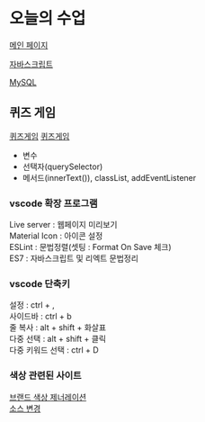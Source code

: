 # 오늘의 수업
[메인 페이지](https://hyunminkim93.github.io/class2024/)   

[자바스크립트](https://hyunminkim93.github.io/class2024/javascript/index.html)  

[MySQL](https://hyunminkim93.github.io/class2024/mysql/index.html)  

## 퀴즈 게임
[퀴즈게임](https://hyunminkim93.github.io/class2024/quiz/index.html)
[퀴즈게임](https://hyunminkim93.github.io/class2024/quiz/quiz01.html)   
- 변수   
- 선택자(querySelector)   
- 메서드(innerText()), classList, addEventListener   
   
   
### vscode 확장 프로그램   
Live server : 웹페이지 미리보기   
Material Icon : 아이콘 설정   
ESLint : 문법정렬(셋팅 : Format On Save 체크)   
ES7 : 자바스크립트 및 리엑트 문법정리     

### vscode 단축키   
설정 : ctrl + ,   
사이드바 : ctrl + b      
줄 복사 : alt + shift + 화살표   
다중 선택 : alt + shift + 클릭   
다중 키워드 선택 : ctrl + D   

### 색상 관련된 사이트
[브랜드 색상 제너레이션](https://huemint.com/brand-intersection/)  
[소스 변경](https://www.sassmeister.com/)    